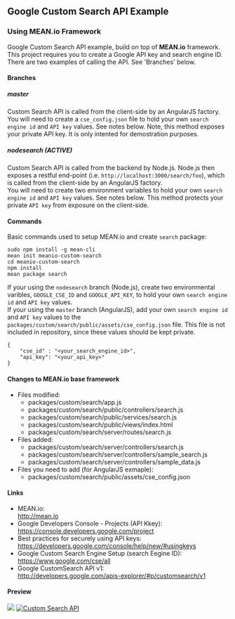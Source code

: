 ## Google Custom Search API Example  
###  Using MEAN.io Framework

Google Custom Search API example, build on top of **MEAN.io** framework. This project requires you to create a Google API key and search engine ID. There are two examples of calling the API. See 'Branches' below.

#### Branches
##### master
Custom Search API is called from the client-side by an AngularJS factory. You will need to create a `cse_config.json` file to hold your own `search engine id` and `API key` values. See notes below. Note, this method exposes your private API key. It is only intented for demostration purposes.

##### nodesearch (ACTIVE)
Custom Search API is called from the backend by Node.js. Node.js then exposes a restful end-point (i.e. `http://localhost:3000/search/foo`), which is called from the client-side by an AngularJS factory.  
You will need to create two environment variables to hold your own `search engine id` and `API key` values. See notes below. This method protects your private `API key` from exposure on the client-side. 

#### Commands
Basic commands used to setup MEAN.io and create `search` package:
```
sudo npm install -g mean-cli
mean init meanio-custom-search
cd meanio-custom-search
npm install
mean package search  
```
If your using the `nodesearch` branch (Node.js), create two environmental varibles, `GOOGLE_CSE_ID` and `GOOGLE_API_KEY`, to hold your own `search engine id` and `API key` values.  
If your using the `master` branch (AngularJS), add your own `search engine id` and `API key` values to the `packages/custom/search/public/assets/cse_config.json` file. This file is not included in repository, since these values should be kept private.
```
{
    "cse_id" : "<your_search_engine_id>",
    "api_key": "<your_api_key>"
}
```

#### Changes to MEAN.io base framework
* Files modified:
  * packages/custom/search/app.js
  * packages/custom/search/public/controllers/search.js
  * packages/custom/search/public/services/search.js
  * packages/custom/search/public/views/index.html
  * packages/custom/search/server/routes/search.js
* Files added:
  * packages/custom/search/server/controllers/search.js
  * packages/custom/search/server/controllers/sample_search.js
  * packages/custom/search/server/controllers/sample_data.js
* Files you need to add (for AngularJS exmaple):
  * packages/custom/search/public/assets/cse_config.json

#### Links
* MEAN.io:  
http://mean.io  
* Google Developers Console - Projects (API Kkey):  
https://console.developers.google.com/project
* Best practices for securely using API keys:  
https://developers.google.com/console/help/new/#usingkeys
* Google Custom Search Engine Setup (search Eegine ID):  
https://www.google.com/cse/all
* Google CustomSearch API v1:  
http://developers.google.com/apis-explorer/#p/customsearch/v1

#### Preview
<a href='https://github.com/garystafford/meanio-custom-search/blob/nodesearch/previews/CustomSeachExample.png?raw=true'><img src='https://github.com/garystafford/meanio-custom-search/blob/nodesearch/previews/CustomSeachExample_preview.png?raw=true'></a>
[![Custom Search API](https://github.com/garystafford/meanio-custom-search/blob/nodesearch/previews/CustomSeachExample_preview.png?raw=true)](https://github.com/garystafford/meanio-custom-search/blob/nodesearch/previews/CustomSeachExample.png?raw=true)
